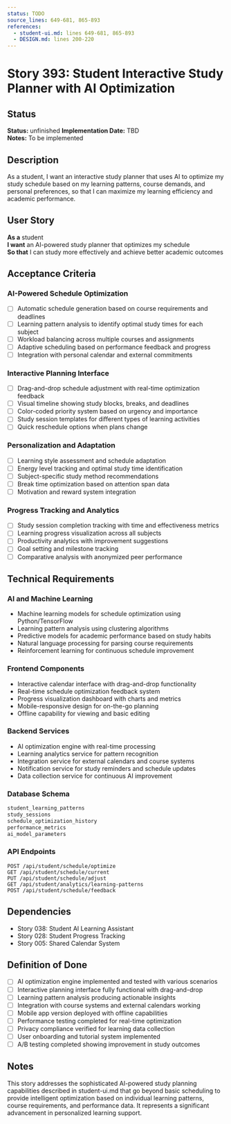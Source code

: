 ```yaml
---
status: TODO
source_lines: 649-681, 865-893
references:
  - student-ui.md: lines 649-681, 865-893
  - DESIGN.md: lines 200-220
---
```

# Story 393: Student Interactive Study Planner with AI Optimization

## Status
**Status:** unfinished
**Implementation Date:** TBD  
**Notes:** To be implemented

## Description

As a student, I want an interactive study planner that uses AI to optimize my study schedule based on my learning patterns, course demands, and personal preferences, so that I can maximize my learning efficiency and academic performance.

## User Story

**As a** student  
**I want** an AI-powered study planner that optimizes my schedule  
**So that** I can study more effectively and achieve better academic outcomes

## Acceptance Criteria

### AI-Powered Schedule Optimization
- [ ] Automatic schedule generation based on course requirements and deadlines
- [ ] Learning pattern analysis to identify optimal study times for each subject
- [ ] Workload balancing across multiple courses and assignments
- [ ] Adaptive scheduling based on performance feedback and progress
- [ ] Integration with personal calendar and external commitments

### Interactive Planning Interface
- [ ] Drag-and-drop schedule adjustment with real-time optimization feedback
- [ ] Visual timeline showing study blocks, breaks, and deadlines
- [ ] Color-coded priority system based on urgency and importance
- [ ] Study session templates for different types of learning activities
- [ ] Quick reschedule options when plans change

### Personalization and Adaptation
- [ ] Learning style assessment and schedule adaptation
- [ ] Energy level tracking and optimal study time identification
- [ ] Subject-specific study method recommendations
- [ ] Break time optimization based on attention span data
- [ ] Motivation and reward system integration

### Progress Tracking and Analytics
- [ ] Study session completion tracking with time and effectiveness metrics
- [ ] Learning progress visualization across all subjects
- [ ] Productivity analytics with improvement suggestions
- [ ] Goal setting and milestone tracking
- [ ] Comparative analysis with anonymized peer performance

## Technical Requirements

### AI and Machine Learning
- Machine learning models for schedule optimization using Python/TensorFlow
- Learning pattern analysis using clustering algorithms
- Predictive models for academic performance based on study habits
- Natural language processing for parsing course requirements
- Reinforcement learning for continuous schedule improvement

### Frontend Components
- Interactive calendar interface with drag-and-drop functionality
- Real-time schedule optimization feedback system
- Progress visualization dashboard with charts and metrics
- Mobile-responsive design for on-the-go planning
- Offline capability for viewing and basic editing

### Backend Services
- AI optimization engine with real-time processing
- Learning analytics service for pattern recognition
- Integration service for external calendars and course systems
- Notification service for study reminders and schedule updates
- Data collection service for continuous AI improvement

### Database Schema
```sql
student_learning_patterns
study_sessions
schedule_optimization_history
performance_metrics
ai_model_parameters
```

### API Endpoints
```
POST /api/student/schedule/optimize
GET /api/student/schedule/current
PUT /api/student/schedule/adjust
GET /api/student/analytics/learning-patterns
POST /api/student/schedule/feedback
```

## Dependencies
- Story 038: Student AI Learning Assistant
- Story 028: Student Progress Tracking
- Story 005: Shared Calendar System

## Definition of Done
- [ ] AI optimization engine implemented and tested with various scenarios
- [ ] Interactive planning interface fully functional with drag-and-drop
- [ ] Learning pattern analysis producing actionable insights
- [ ] Integration with course systems and external calendars working
- [ ] Mobile app version deployed with offline capabilities
- [ ] Performance testing completed for real-time optimization
- [ ] Privacy compliance verified for learning data collection
- [ ] User onboarding and tutorial system implemented
- [ ] A/B testing completed showing improvement in study outcomes

## Notes
This story addresses the sophisticated AI-powered study planning capabilities described in student-ui.md that go beyond basic scheduling to provide intelligent optimization based on individual learning patterns, course requirements, and performance data. It represents a significant advancement in personalized learning support.
